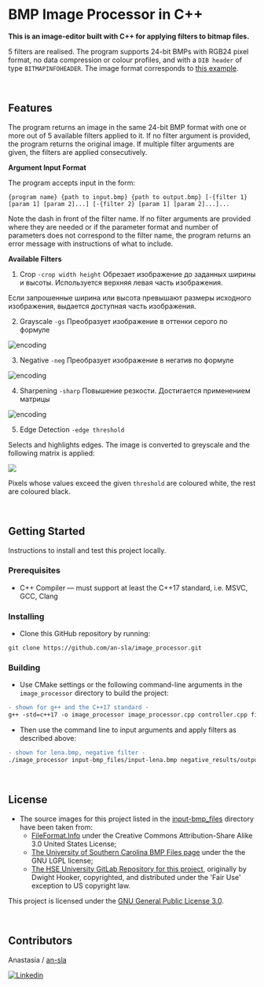 # BMP Image Processor in C++

**This is an image-editor built with C++ for applying filters to bitmap files.**

5 filters are realised. The program supports 24-bit BMPs with RGB24 pixel format, no data compression or colour profiles, and with a `DIB header` of type `BITMAPINFOHEADER`. The image format corresponds to [this example](https://en.wikipedia.org/wiki/BMP_file_format#Example_1).

<br>

## Features

The program returns an image in the same 24-bit BMP format with one or more out of 5 available filters applied to it. If no filter argument is provided, the program returns the original image. If multiple filter arguments are given, the filters are applied consecutively.

**Argument Input Format**

The program accepts input in the form:

```
{program name} {path to input.bmp} {path to output.bmp} [-{filter 1} [param 1] [param 2]...] [-{filter 2} [param 1] [param 2]...]...
```
Note the dash in front of the filter name. If no filter arguments are provided where they are needed or if the parameter format and number of parameters does not correspond to the filter name, the program returns an error message with instructions of what to include.


**Available Filters**

1. Crop `-crop width height`
Обрезает изображение до заданных ширины и высоты. Используется верхняя левая часть изображения.

Если запрошенные ширина или высота превышают размеры исходного изображения, выдается доступная часть изображения.

2. Grayscale `-gs`
Преобразует изображение в оттенки серого по формуле

![encoding](https://latex.codecogs.com/svg.image?R'%20=%20G'%20=%20B'%20=0.299%20R%20&plus;%200%20.587%20G%20&plus;%200%20.%20114%20B)

3. Negative `-neg`
Преобразует изображение в негатив по формуле

![encoding](https://latex.codecogs.com/svg.image?R'%20=%201%20-%20R,%20G'%20=%201%20-%20G,%20B'%20=%201%20-%20B)

4. Sharpening `-sharp`
Повышение резкости. Достигается применением матрицы

![encoding](https://latex.codecogs.com/svg.image?%5Cbegin%7Bbmatrix%7D%20&%20-1%20&%20%20%5C%5C-1%20&%205%20&%20-1%20%5C%5C%20&%20-1%20&%20%20%5C%5C%5Cend%7Bbmatrix%7D)

5. Edge Detection `-edge threshold`

Selects and highlights edges. The image is converted to greyscale and the following matrix is applied:

<img src="https://latex.codecogs.com/svg.image?\begin{bmatrix}&space;&&space;&space;-1&&space;&space;\\&space;-1&&space;&space;4&&space;&space;-1\\&space;&&space;&space;-1&&space;&space;\\\end{bmatrix}">

Pixels whose values exceed the given `threshold` are coloured white, the rest are coloured black.



<br>

## Getting Started
Instructions to install and test this project locally.


### Prerequisites
- C++ Compiler — must support at least the C++17 standard, i.e. MSVC, GCC, Clang


### Installing
- Clone this GitHub repository by running:
```
git clone https://github.com/an-sla/image_processor.git
```

### Building
- Use CMake settings or the following command-line arguments in the `image_processor` directory to build the project:


```diff
- shown for g++ and the C++17 standard -
g++ -std=c++17 -o image_processor image_processor.cpp controller.cpp file_work.cpp filters.cpp
```

- Then use the command line to input arguments and apply filters as described above:


```diff
- shown for lena.bmp, negative filter -
./image_processor input-bmp_files/input-lena.bmp negative_results/output.bmp -neg
```

<br>

## License
- The source images for this project listed in the [input-bmp_files](https://github.com/an-sla/image_processor/tree/main/input-bmp_files) directory have been taken from:
  - [FileFormat.Info](https://www.fileformat.info/format/bmp/sample/1d71eff930af4773a836a32229fde106/download) under the Creative Commons Attribution-Share Alike 3.0 United States License;
  - [The University of Southern Carolina BMP Files page](https://people.math.sc.edu/Burkardt/data/bmp/bmp.html) under the the GNU LGPL license;
  - [The HSE University GitLab Repository for this project](https://gitlab.com/levanovd/cpp-base-hse-2022), originally by Dwight Hooker, copyrighted, and distributed under the 'Fair Use' exception to US copyright law.

This project is licensed under the [GNU General Public License 3.0](https://www.gnu.org/licenses/gpl-3.0.en.html).

<br>

## Contributors

Anastasia / [an-sla](https://github.com/an-sla)

[![Linkedin](https://img.shields.io/badge/LinkedIn-0077B5?style=for-the-badge&logo=linkedin&logoColor=white)](https://www.linkedin.com/in/anastasia-slabucho-21b9b219b/)


